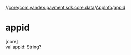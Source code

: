 //[core](../../../index.md)/[com.yandex.payment.sdk.core.data](../index.md)/[AppInfo](index.md)/[appid](appid.md)

# appid

[core]\
val [appid](appid.md): String?
